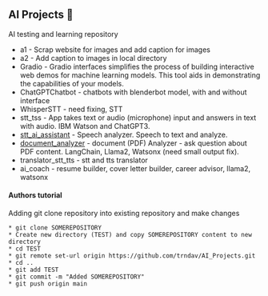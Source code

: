 ## AI Projects :open_file_folder:

AI testing and learning repository

* a1 - Scrap website for images and add caption for images
* a2 - Add caption to images in local directory
* Gradio - Gradio interfaces simplifies the process of building interactive web demos for machine learning models. This tool aids in demonstrating the capabilities of your models.
* ChatGPTChatbot - chatbots with blenderbot model, with and without interface
* WhisperSTT - need fixing, STT
* stt_tss - App takes text or audio (microphone) input and answers in text with audio. IBM Watson and ChatGPT3.
* [stt_ai_assistant](https://github.com/trndav/AI_Projects/tree/main/stt_ai_assistant) - Speech analyzer. Speech to text and analyze.
* [document_analyzer](https://github.com/trndav/AI_Projects/tree/main/document_analyzer) - document (PDF) Analyzer - ask question about PDF content. LangChain, Llama2, Watsonx (need small output fix).
* translator_stt_tts - stt and tts translator
* ai_coach - resume builder, cover letter builder, career advisor, llama2, watsonx

#### Authors tutorial
Adding git clone repository into existing repository and make changes
```
* git clone SOMEREPOSITORY
* Create new directory (TEST) and copy SOMEREPOSITORY content to new directory
* cd TEST
* git remote set-url origin https://github.com/trndav/AI_Projects.git
* cd ..
* git add TEST
* git commit -m "Added SOMEREPOSITORY"
* git push origin main
```